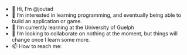 - 👋 Hi, I’m @joutad
- 👀 I’m interested in learning programming, and eventually being able to build an application or game.
- 🌱 I’m currently learning at the University of Guelph
- 💞️ I’m looking to collaborate on nothing at the moment, but things will change once I learn some more.
- 📫 How to reach me: 

<!---
Joudatta/Joudatta is a ✨ special ✨ repository because its `README.md` (this file) appears on your GitHub profile.
You can click the Preview link to take a look at your changes.
--->
